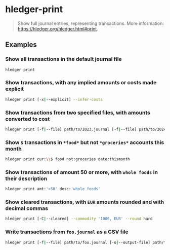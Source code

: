 # hledger-print

> Show full journal entries, representing transactions. More information: <https://hledger.org/hledger.html#print>.

## Examples

### Show all transactions in the default journal file

```bash
hledger print
```

### Show transactions, with any implied amounts or costs made explicit

```bash
hledger print [-x|--explicit] --infer-costs
```

### Show transactions from two specified files, with amounts converted to cost

```bash
hledger print [-f|--file] path/to/2023.journal [-f|--file] path/to/2024.journal [-B|--cost]
```

### Show `$` transactions in `*food*` but not `*groceries*` accounts this month

```bash
hledger print cur:\\$ food not:groceries date:thismonth
```

### Show transactions of amount 50 or more, with `whole foods` in their description

```bash
hledger print amt:'>50' desc:'whole foods'
```

### Show cleared transactions, with `EUR` amounts rounded and with decimal commas

```bash
hledger print [-C|--cleared] --commodity '1000, EUR' --round hard
```

### Write transactions from `foo.journal` as a CSV file

```bash
hledger print [-f|--file] path/to/foo.journal [-o|--output-file] path/to/output_file.csv
```
